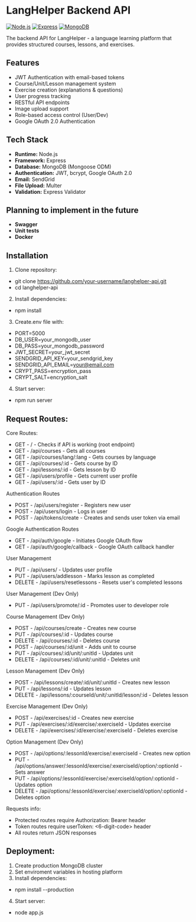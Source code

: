 # LangHelper Backend API

[![Node.js](https://img.shields.io/badge/Node.js-18.x-green)](https://nodejs.org/)
[![Express](https://img.shields.io/badge/Express-5.x-blue)](https://expressjs.com/)
[![MongoDB](https://img.shields.io/badge/MongoDB-Atlas-brightgreen)](https://www.mongodb.com/cloud/atlas)

The backend API for LangHelper - a language learning platform that provides structured courses, lessons, and exercises.

## Features
- JWT Authentication with email-based tokens
- Course/Unit/Lesson management system
- Exercise creation (explanations & questions)
- User progress tracking
- RESTful API endpoints
- Image upload support
- Role-based access control (User/Dev)
- Google OAuth 2.0 Authentication

## Tech Stack
- **Runtime:** Node.js
- **Framework:** Express
- **Database:** MongoDB (Mongoose ODM)
- **Authentication:** JWT, bcrypt, Google OAuth 2.0
- **Email:** SendGrid
- **File Upload:** Multer
- **Validation:** Express Validator

## Planning to implement in the future
- **Swagger**
- **Unit tests**
- **Docker**

## Installation
1. Clone repository:
- git clone https://github.com/your-username/langhelper-api.git
- cd langhelper-api

2. Install dependencies: 
- npm install 

3. Create.env file with: 
- PORT=5000 
- DB_USER=your_mongodb_user 
- DB_PASS=your_mongodb_password 
- JWT_SECRET=your_jwt_secret 
- SENDGRID_API_KEY=your_sendgrid_key 
- SENDGRID_API_EMAIL=your@email.com 
- CRYPT_PASS=encryption_pass 
- CRYPT_SALT=encryption_salt 

4. Start server: 
- npm run server

## Request Routes:
Core Routes:
- GET - / - Checks if API is working (root endpoint)
- GET - /api/courses - Gets all courses
- GET - /api/courses/lang/:lang - Gets courses by language
- GET - /api/courses/:id - Gets course by ID
- GET - /api/lessons/:id - Gets lesson by ID
- GET - /api/users/profile - Gets current user profile
- GET - /api/users/:id - Gets user by ID

Authentication Routes
- POST - /api/users/register - Registers new user
- POST - /api/users/login - Logs in user
- POST - /api/tokens/create - Creates and sends user token via email

Google Authentication Routes
- GET - /api/auth/google - Initiates Google OAuth flow
- GET - /api/auth/google/callback - Google OAuth callback handler

User Management
- PUT - /api/users/ - Updates user profile
- PUT - /api/users/addlesson - Marks lesson as completed
- DELETE - /api/users/resetlessons - Resets user's completed lessons

User Management (Dev Only)
- PUT - /api/users/promote/:id - Promotes user to developer role

Course Management (Dev Only)
- POST - /api/courses/create - Creates new course
- PUT - /api/courses/:id - Updates course
- DELETE - /api/courses/:id - Deletes course
- POST - /api/courses/:id/unit - Adds unit to course
- PUT - /api/courses/:id/unit/:unitId - Updates unit
- DELETE - /api/courses/:id/unit/:unitId - Deletes unit

Lesson Management (Dev Only)
- POST - /api/lessons/create/:id/unit/:unitId - Creates new lesson
- PUT - /api/lessons/:id - Updates lesson
- DELETE - /api/lessons/:courseId/unit/:unitId/lesson/:id - Deletes lesson

Exercise Management (Dev Only)
- POST - /api/exercises/:id - Creates new exercise
- PUT - /api/exercises/:id/exercise/:exerciseId - Updates exercise
- DELETE - /api/exercises/:id/exercise/:exerciseId - Deletes exercise

Option Management (Dev Only)
- POST - /api/options/:lessonId/exercise/:exerciseId - Creates new option
- PUT - /api/options/answer/:lessonId/exercise/:exerciseId/option/:optionId - Sets answer
- PUT - /api/options/:lessonId/exercise/:exerciseId/option/:optionId - Updates option
- DELETE - /api/options/:lessonId/exercise/:exerciseId/option/:optionId - Deletes option

Requests info:
- Protected routes require Authorization: Bearer <token> header
- Token routes require userToken: <6-digit-code> header
- All routes return JSON responses
  
## Deployment:

1. Create production MongoDB cluster
2. Set enviroment variables in hosting platform
3. Install dependencies: 
- npm install --production 

4. Start server: 
- node app.js

